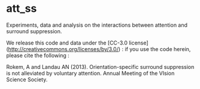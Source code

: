 att_ss
======

Experiments, data and analysis on the interactions between attention and
surround suppression. 

We release this code and data under the [CC-3.0 license]
(http://creativecommons.org/licenses/by/3.0/) : if you use the code herein,
please cite the following :

Rokem, A and Landau AN (2013). Orientation-specific surround suppression is not
alleviated by voluntary attention. Annual Meeting of the VIsion Science
Society. 
